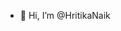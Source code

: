 - 👋 Hi, I’m @HritikaNaik

<!---
HritikaNaik/HritikaNaik is a ✨ special ✨ repository because its `README.md` (this file) appears on your GitHub profile.
You can click the Preview link to take a look at your changes.
--->
